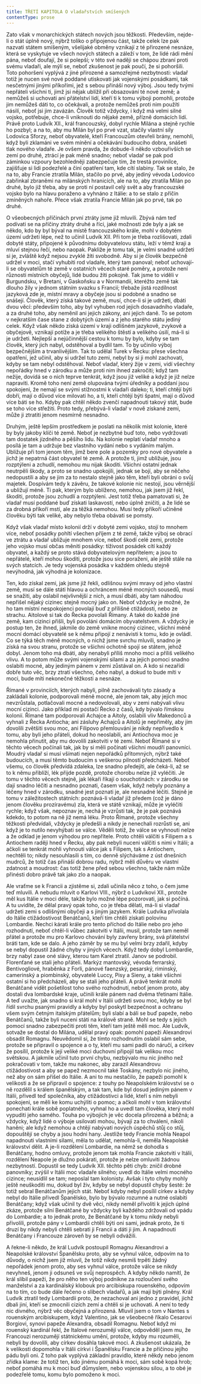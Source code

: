 ```yaml
---
title: TŘETÍ KAPITOLA O vladařstvích smíšených
contentType: prose
---
```


<section>

Zato však v monarchických státech nových jsou těžkosti. Především, nejde-li o stát úplně nový, nýbrž toliko o připojenou část, takže celek lze pak nazvati státem smíšeným, všelijaké obměny vznikají z té přirozené nesnáze, která se vyskytuje ve všech nových státech a záleží v tom, že lidé rádi mění pána, neboť doufají, že si polepší; v této své naději se chápou zbraní proti svému vladaři, ale mýlí se, neboť zkušenost je pak poučí, že si pohoršili. Toto pohoršení vyplývá z jiné přirozené a samozřejmé nezbytnosti: vladař totiž je nucen své nové poddané utiskovati jak vojenskými posádkami, tak nesčetnými jinými příkořími, jež s sebou přináší nový výboj. Jsou tedy tvými nepřáteli všichni ti, jimž jsi nějak ublížil při obsazování té nové země; a nemůžeš si uchovati ani přátelství lidí, kteří ti k tomu výboji pomohli, protože jim nemůžeš dáti to, co očekávali, a protože nemůžeš proti nim použíti násilí, neboť jsi jim zavázán. Člověk totiž vždycky, i když má velmi silné vojsko, potřebuje, chce-li vniknouti do nějaké země, přízně domácích lidí. Právě proto Ludvík XII., král francouzský, dobyl rychle Milána a stejně rychle ho pozbyl; a na to, aby mu Milán byl po prvé vzat, stačily vlastní síly Lodovica Sforzy, neboť obyvatelé, kteří Francouzům otevřeli brány, nemohli, když byli zklamáni ve svém mínění a očekávání budoucího dobra, snášeti tlak nového vladaře. Je ovšem pravda, že dobude-li někdo vzbouřivších se zemí po druhé, ztrácí je pak méně snadno; neboť vladař se pak pod záminkou vzpoury bezohledněji zabezpečuje tím, že trestá provinilce, zajišťuje si lidi podezřelé a činí opatření tam, kde cítí slabiny. Tak se stalo, že na to, aby Francie ztratila Milán, stačilo po prvé, aby jediný vévoda Lodovico zabřinkal zbraněmi na milánských hranicích, ale na to, aby ztratila Milán po druhé, bylo již třeba, aby se proti ní postavil celý svět a aby francouzské vojsko bylo na hlavu poraženo a vyhnáno z Itálie: a to se stalo z příčin zmíněných nahoře. Přece však ztratila Francie Milán jak po prvé, tak po druhé.

O všeobecných příčinách první ztráty jsme již mluvili. Zbývá nám teď podívati se na příčiny ztráty druhé a říci, jaké možnosti zde byly a jak se někdo, kdo by byl býval na místě francouzského krále, mohl v dobytém území udržeti lépe, než to učinil Ludvík XII. Při tom je třeba rozlišovati, zdali dobyté státy, připojené k původnímu dobyvatelovu státu, leží v témž kraji a mluví stejnou řečí, nebo naopak. Pakliže je tomu tak, je velmi snadné udržeti si je, zvláště když nejsou zvyklé žíti svobodně. Aby si je člověk bezpečně udržel v moci, stačí vyhubiti rod vladaře, který tam panoval; neboť uchovají-li se obyvatelům té země v ostatních věcech staré poměry, a protože není různosti místních obyčejů, lidé budou žíti pokojně. Tak jsme to viděli v Burgundsku, v Bretani, v Gaskoňsku a v Normandii, kteréžto země tak dlouho žily v jednom státním svazku s Francií; třebaže jistá rozdílnost jazyková zde je, místní mravy a obyčeje jsou si podobné a snadno se snášejí. Člověk, který získá takové země, musí, chce-li si je udržeti, dbáti dvou věcí: především toho, aby byl vyhuben rod jejich dosavadního vladaře, a za druhé toho, aby neměnil ani jejich zákony, ani jejich daně. To se potom v nejkratším čase stane z dobytých území a z jeho starého státu jediný celek. Když však někdo získá území v kraji odlišném jazykově, zvykově a obyčejově, vznikají potíže a je třeba velikého štěstí a velikého úsilí, má-li si je udržeti. Nejlepší a nejúčinnější cestou k tomu by bylo, kdyby se tam člověk, který jich nabyl, odstěhoval a bydlil tam. To by učinilo výboj bezpečnějším a trvanlivějším. Tak to udělal Turek v Řecku: přese všechna opatření, jež učinil, aby si udržel tuto zemi, nebyl by si ji mohl zachovati, kdyby se tam nebyl odstěhoval. Neboť vladař, který žije v zemi, vidí všechny nepořádky hned v zárodku a může proti nim ihned zakročiti; když tam nežije, dovídá se o nich teprve tenkrát, když jsou již veliké a když je již nelze napraviti. Kromě toho není země olupována tvými úředníky a poddaní jsou spokojeni, že nemají se svými stížnostmi k vladaři daleko; ti, kteří chtějí býti dobří, mají o důvod více milovati ho, a ti, kteří chtějí býti špatní, mají o důvod více báti se ho. Kdyby pak chtěl někdo zvenčí napadnouti takový stát, bude se toho více střežiti. Proto tedy, přebývá-li vladař v nově získané zemi, může ji ztratiti jenom nesmírně nesnadno.

Druhým, ještě lepším prostředkem je poslati na několik míst kolonie, které by byly jakoby klíči té země. Neboť je nezbytné buď toto, nebo vydržovati tam dostatek jízdného a pěšího lidu. Na kolonie neplatí vladař mnoho a posílá je tam a udržuje bez vlastního vydání nebo s vydáním malým. Ubližuje při tom jenom těm, jimž bere pole a pozemky pro nové obyvatele a jichž je nepatrná část obyvatel té země. A protože ti, jimž ubližuje, jsou rozptýleni a zchudlí, nemohou mu nijak škoditi. Všichni ostatní jednak neutrpěli škody, a proto se snadno upokojili, jednak se bojí, aby se něčeho nedopustili a aby se jim za to nestalo stejně jako těm, kteří byli obráni o svůj majetek. Dospívám tedy k závěru, že takové kolonie nic nestojí, jsou věrnější a ubližují méně. Ti pak, kterým bylo ublíženo, nemohou, jak jsem již řekl, škoditi, protože jsou zchudlí a rozptýleni. Jest totiž třeba pamatovati si, že vladař musí poddané buď získati laskavostí, nebo úplně zničiti, a že lidé se za drobná příkoří mstí, ale za těžká nemohou. Musí tedy příkoří učiněné člověku býti tak veliké, aby nebylo třeba obávati se pomsty.

Když však vladař místo kolonií drží v dobyté zemi vojsko, stojí to mnohem více, neboť posádky pohltí všechen příjem z té země, takže výboj se obrací ve ztrátu a vladař ubližuje mnohem více, neboť škodí celé zemi, protože jeho vojsko musí občas měniti posádky: tíživost posádek cítí každý obyvatel, a každý se proto stává dobyvatelovým nepřítelem; a jsou to nepřátelé, kteří mohou škoditi, protože jsou sice poraženi, ale ještě stále na svých statcích. Je tedy vojenská posádka v každém ohledu stejně nevýhodná, jak výhodná je kolonizace.

Ten, kdo získal zemi, jak jsme již řekli, odlišnou svými mravy od jeho vlastní země, musí se dále státi hlavou a ochráncem méně mocných sousedů, musí se snažiti, aby oslabil nejvlivnější z nich, a musí dbáti, aby tam náhodou nepřišel nějaký cizinec stejně mocný jako on. Neboť vždycky je možné, že ho tam místní nespokojenci povolají buď z přílišné ctižádosti, nebo ze strachu. Aitolové si tak do Řecka povolali Římany. A také do každé jiné země, kam cizinci přišli, byli povoláni domácím obyvatelstvem. A vždycky je postup ten, že ihned, jakmile do země vnikne mocný cizinec, všichni méně mocní domácí obyvatelé se k němu připojí z nenávisti k tomu, kdo je ovládl. Co se týká těch méně mocných, o nichž jsme svrchu mluvili, snadno je získá na svou stranu, protože se všichni ochotně spojí se státem, jehož dobyl. Jenom toho má dbáti, aby nenabyli příliš mnoho moci a příliš velikého vlivu. A to potom může svými vojenskými silami a za jejich pomoci snadno oslabiti mocné, aby jediným pánem v zemi zůstával on. A kdo si nezařídí dobře tuto věc, brzy ztratí všechno, čeho nabyl, a dokud to bude míti v moci, bude míti nekonečné těžkosti a nesnáze.

Římané v provinciích, kterých nabyli, pilně zachovávali tyto zásady a zakládali kolonie, podporovali méně mocné, ale jenom tak, aby jejich moc nevzrůstala, potlačovali mocné a nedovolovali, aby v zemi nabývali vlivu mocní cizinci. Jako příklad mi postačí Řecko z časů, kdy bývalo římskou kolonií. Římané tam podporovali Achajce a Aitoly, oslabili vliv Makedonců a vyhnali z Řecka Antiocha; ani zásluhy Achajců a Aitolů je nepřiměly, aby jim dovolili zvětšiti svou moc, ani Filipovo přemlouvání je nikdy nepřivedlo k tomu, aby byli jeho přáteli, dokud ho neoslabili, ani Antiochova moc je nemohla přinutit, aby mu dovolili zakotviti v té zemi. Neboť Římané si v těchto věcech počínali tak, jak by si měli počínati všichni moudří panovníci. Moudrý vladař si musí všímati nejen nepořádků přítomných, nýbrž také budoucích, a musí těmto budoucím s veškerou pilností předcházeti. Neboť všemu, co člověk předvídá zdaleka, lze snadno předejíti, ale čeká-li, až se to k němu přiblíží, lék přijde pozdě, protože chorobu nelze již vyléčiti. Je tomu v těchto věcech stejně, jak lékaři říkají o souchotinách: v zárodku se dají snadno léčiti a nesnadno poznati, časem však, když nebyly poznány a léčeny hned v zárodku, snadné jest poznati je, ale nesnadné léčiti. Stejně je tomu v záležitostech státních: poznává-li vladař již předem (což je dáno jenom člověku prozíravému) zla, která ve státě vznikají, může je vyléčiti rychle; když však, nepoznav je, nechá je vzrůsti tak, že je pak poznává kdekdo, to potom na ně již nemá léku. Proto Římané, protože všechny těžkosti předvídali, vždycky je předešli a nikdy je nenechali rozrůsti se, ani když je to nutilo nevyhýbati se válce. Věděli totiž, že válce se vyhnouti nelze a že odklad je jenom výhodou pro nepřítele. Proto chtěli válčiti s Filipem a s Antiochem raději hned v Řecku, aby pak nebyli nuceni válčiti s nimi v Itálii; a ačkoli se tenkrát mohli vyhnouti válce jak s Filipem, tak s Antiochem, nechtěli to; nikdy nesouhlasili s tím, co denně slýcháváme z úst dnešních mudrců, že totiž čas přináší dobrou radu, nýbrž měli důvěru ve vlastní zdatnost a moudrost: čas totiž žene před sebou všechno, takže nám může přinésti dobro právě tak jako zlo a naopak.

Ale vraťme se k Francii a zjistěme si, zdali učinila něco z toho, o čem jsme teď mluvili. A nebudu mluvit o Karlovi VIII., nýbrž o Ludvíkovi XII., protože měl kus Itálie v moci déle, takže bylo možné lépe pozorovati, jak si počíná. A tu uvidíte, že dělal pravý opak toho, co je třeba dělati, má-li si vladař udržeti zemi s odlišnými obyčeji a s jiným jazykem. Krále Ludvíka přivolala do Itálie ctižádostivost Benátčanů, kteří tím chtěli získati polovinu Lombardie. Nechci kárati krále pro tento příchod do Itálie nebo pro jeho rozhodnutí, neboť chtěl-li vůbec zakotviti v Itálii, musil, protože tam neměl přátel a protože mu pro Karlovo chování byly zavřeny brány, svá přátelství bráti tam, kde se dalo. A jeho záměr by se mu byl velmi brzy zdařil, kdyby se nebyl dopustil žádné chyby v jiných věcech. Když tedy dobyl Lombardie, brzy nabyl zase oné slávy, kterou tam Karel ztratil. Janov se podrobil. Florenťané se stali jeho přáteli. Markýz mantovský, vévoda ferrarský, Bentivogliové, hraběnka z Forli, pánové faenzský, pesarský, riminský, camerinský a piombinský, obyvatelé Luccy, Pisy a Sieny, a také všichni ostatní si ho předcházeli, aby se stali jeho přáteli. A právě tenkrát mohli Benátčané vidět pošetilost toho svého rozhodnutí, neboť jenom proto, aby dostali dva lombardské kraje, učinili krále pánem nad dvěma třetinami Itálie. A teď uvažte, jak snadno si král mohl v Itálii udržeti svou moc, kdyby se byl řídil svrchu psanými pravidly a kdyby byl poskytl bezpečnost a ochranu všem svým četným italským přátelům; byli slabí a báli se buď papeže, nebo Benátčanů, takže byli nuceni státi na králově straně. Mohl se tedy s jejich pomocí snadno zabezpečiti proti těm, kteří tam ještě měli moc. Ale Ludvík, sotvaže se dostal do Milána, udělal pravý opak: pomohl papeži Alexandrovi obsadit Romagnu. Neuvědomil si, že tímto rozhodnutím oslabil sám sebe, protože se připravil o spojence a o ty, kteří mu sami padli do náručí, a církev že posílil, protože k její veliké moci duchovní připojil tak velikou moc světskou. A jakmile učinil tuto první chybu, nezbývalo mu nic jiného než pokračovati v tom, takže mu nakonec, aby zarazil Alexandrovu ctižádostivost a aby se papež nezmocnil také Toskány, nezbylo nic jiného, než aby on sám přišel do Itálie. A ani to mu nestačilo, že papeži pomohl k velikosti a že se připravil o spojence: z touhy po Neapolském království se o ně rozdělil s králem španělským, a tak tam, kde byl dosud jediným pánem v Itálii, přivedl teď společníka, aby ctižádostivci a lidé, kteří s ním nebyli spokojeni, se měli ke komu uchýliti o pomoc; a ačkoli mohl v tom království ponechati krále sobě poplatného, vyhnal ho a uvedl tam člověka, který mohl vypuditi jeho samého. Touha po výbojích je věc docela přirozená a běžná; a vždycky, když lidé o výboje usilovati mohou, bývají za to chváleni, nikoli haněni; ale když nemohou a chtějí nabývati nových úspěchů stůj co stůj, dopouštějí se chyby a jsou hodni hany. Jestliže tedy Francie mohla Neapol napadnouti vlastními silami, měla to udělat, nemohla-li, neměla Neapolské království dělit. A je-li rozdělení Lombardie, na němž se dohodla s Benátčany, hodno omluvy, protože jenom tak mohla Francie zakotviti v Itálii, rozdělení Neapole je dlužno pokárati, protože je nelze omluviti žádnou nezbytností. Dopustil se tedy Ludvík XII. těchto pěti chyb: zničil drobné panovníky; zvýšil v Itálii moc vladaře silného; uvedl do Itálie velmi mocného cizince; neusídlil se tam; neposlal tam kolonisty. Avšak i tyto chyby mohly ještě neuškoditi mu, dokud byl živ, kdyby se nebyl dopustil chyby šesté: že totiž sebral Benátčanům jejich stát. Neboť kdyby nebyl posílil církev a kdyby nebyl do Itálie přivedl Španělsko, bylo by bývalo rozumné a nutné oslabiti Benátčany; když však učinil ty dvě věci, nikdy neměl přivoliti k jejich úplné zkáze, protože silní Benátčané by vždycky byli každého zdržovali od vpádu do Lombardie; a to jednak proto, že Benátčané by k tomu nikdy nebyli přivolili, protože pány v Lombardii chtěli býti oni sami, jednak proto, že ti druzí by nikdy nebyli chtěli sebrati ji Francii a dáti ji jim. A napadnouti Benátčany i Francouze zároveň by se nebyli odvážili.

A řekne-li někdo, že král Ludvík postoupil Romagnu Alexandrovi a Neapolské království Španělsku proto, aby se vyhnul válce, odpovím na to důvody, o nichž jsem již mluvil, že totiž nikdy nesmíš trpěti žádný nepořádek jenom proto, aby ses vyhnul válce, protože válce se nikdy nevyhneš, jenom ji odsuneš ve svůj neprospěch. A kdyby někdo namítl, že král slíbil papeži, že pro něho ten výboj podnikne za rozloučení svého manželství a za kardinálský klobouk pro arcibiskupa rouenského, odpovím na to tím, co bude dále řečeno o slibech vladařů, a jak mají býti plněny. Král Ludvík ztratil tedy Lombardii proto, že nezachoval ani jedno z pravidel, jichž dbali jiní, kteří se zmocnili cizích zemí a chtěli si je uchovati. A není to tedy nic divného, nýbrž věc obyčejná a přirozená. Mluvil jsem o tom v Nantes s rouenským arcibiskupem, když Valentino, jak se všeobecně říkalo Cesarovi Borgiovi, synovi papeže Alexandra, obsadil Romagnu. Neboť když mi rouenský kardinál řekl, že Italové nerozumějí válce, odpověděl jsem mu, že Francouzi nerozumějí státnickému umění, protože, kdyby mu rozuměli, nebyli by dovolili, aby církev dosáhla takové moci. A zkušenost ukázala, že k velikosti dopomohla v Itálii církvi i Španělsku Francie a že příčinou jejího pádu byli oni. Z toho pak vyplývá základní pravidlo, které někdy nebo jenom zřídka klame: že totiž ten, kdo jinému pomáhá k moci, sám sobě kopá hrob; neboť pomáhá mu k moci buď důmyslem, nebo vojenskou silou, a to obé je podezřelé tomu, komu bylo pomoženo k moci.

</section>

[^1]: _Francesco Vettori_ (1474-1539), důvěrný přítel Machiavelliův (byli spolu r. 1507 s poselstvím u císaře Maxmiliána); vyslanec republiky florentské u papeže Lva X. __Pozn. překl___._

[^2]: _Filippo da Gasavecchia_, přítel Machiavelliův i Vettoriův. _Pozn. překl._

[^3]: _Pavel_ (Pagolo) _Vettori__,_ bratr Francesca Vettoriho. _Pozn. překl._

[^4]: _Plautův Geta_, postava z Plautovy komedie. _Pozn. překl._

[^5]: Frosino z Panzana, Antonio Guicciardini, Batisto Guicciardini, Filippo Ginori, Tommaso del Bene – Maciavelliovi sousedé a známí. _Pozn. překl._

[^6]: _Frosino z Panzana__,_ _Antonio Guicciardini__,_ _Batista Guicciardini__,_ _Filippo Ginori__,_ _Tommaso del Bene__,_ Machiavelliovi sousedé a známí. _Pozn. překl._

[^7]: (Kdysi) výrobce a podomní obchodník s vápnem. _Pozn. red._

[^8]: Pozdější název _Il Principe – Vladař_. _Pozn. překl._

[^9]: _Giuliano de’ Medici_ (1479–1516) zatím zemřel, takže Machiavelli věnoval pak _Vladaře_ Lorenzovi de’ Medici. _Pozn. překl._

[^10]: _Ardinghelli Piero_, florentský prelát, byl tenkrát sekretářem papeže Lva X. Měl pověst intrikána a Machiavelli se obával, aby se Ardinghelli nevydával za autora _Vladaře_. _Pozn. překl._

[^11]: Brokát se zlatými vlákny nebo oděv z něho zhotovený. _Pozn. red._

[^12]: Nejvyšší státní nebo soudní úředník ve starověkém Římě. _Pozn. red._

[^13]: _Giorgio Scali__,_ bohatý Florenťan, člen vlády, ale tak zpupný, že proti sobě popudil své spoluobčany, „ačkoli ho nedávno předtím zbožňovali“, a byl 1382 sťat. _Pozn. překl._

[^14]: _Konstantinopolský císař:_ Jan Cantacuzen. _Pozn. překl._

[^15]: Narážka na aragonského krále Ferdinanda V. Katolického (1452–1516), o němž i Guicciardini, který býval vyslancem u jeho dvora, napsal: „Má pověst vladaře, který často neplní daný slib. Myslím, že se dovede přetvařovat lépe než kdokoli jiný.“ _Pozn. překl._

[^16]: _Bernabo_ z Milána: z rodu Visconti, známý svými podivínskými skutky, když byl členem milánské vlády. _Pozn. překl._

[^17]: _Nevídané věci_ způsobené bohem: Machiavelli zde jistě nemíní žádné zázraky současné, nýbrž používá k podepření své výzvy obrazu biblického. _Pozn. překl._
